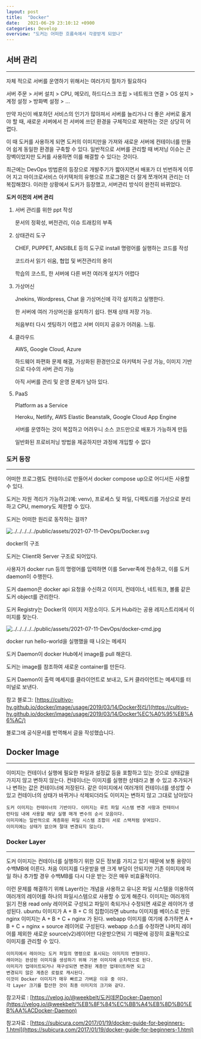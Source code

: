 ```yaml
---
layout: post
title:  "Docker"
date:   2021-06-29 23:10:12 +0900
categories: Develop
overview: "도커는 어떠한 흐름속에서 각광받게 되었나"
---
```


## 서버 관리

---

자체 적으로 서버를 운영하기 위해서는 여러가지 절차가 필요하다

서버 주문 > 서버 설치 > CPU, 메모리, 하드디스크 조립 > 네트워크 연결 > OS 설치 > 계정 설정 > 방화벽 설정 > ...

만약 자신이 배포하던 서비스의 인기가 많아져서 서버를 늘리거나 더 좋은 서버로 옮겨야 할 때, 새로운 서버에서 전 서버에 쓰던 환경을 구체적으로 재현하는 것은 상당히 어렵다.

이 때 도커를 사용하게 되면 도커의 이미지만을 가져와 새로운 서버에 컨테이너를 만들어 쉽게 동일한 환경을 구축할 수 있다. 일반적으로 서버를 관리할 때 버저닝 이슈는 큰 장벽이었지만 도커를 사용하면 이를 해결할 수 있다는 것이다.

최근에는 DevOps 방법론의 등장으로 개발주기가 짧아지면서 배포가 더 빈번하게 이루어 지고 마이크로서비스 아키텍처의 유행으로 프로그램은 더 잘게 쪼개어져 관리는 더 복잡해졌다. 이러한 상황에서 도커가 등장했고, 서버관리 방식이 완전히 바뀌었다. 

**도커 이전의 서버 관리**

1. 서버 관리를 위한 ppt 작성

    문서의 정확성, 버전관리, 이슈 트래킹의 부족

2. 상태관리 도구

    CHEF, PUPPET, ANSIBLE 등의 도구로 install 명령어를 실행하는 코드를 작성

    코드라서 읽기 쉬움, 협업 및 버전관리의 용이

    학습의 코스트, 한 서버에 다른 버전 여러개 설치가 어렵다

3. 가상머신

    Jnekins, Wordpress, Chat 을 가상머신에 각각 설치하고 실행한다.

    한 서버에 여러 가상머신을 설치하기 쉽다. 현재 상태 저장 가능.

    처음부터 다시 셋팅하기 어렵고 서버 이미지 공유가 어려움. 느림.

4. 클라우드

    AWS, Google Cloud, Azure

    하드웨어 파편화 문제 해결, 가상화된 환경만으로 아키텍처 구성 가능, 이미지 기반으로 다수의 서버 관리 가능

    아직 서버를 관리 및 운영 문제가 남아 있다.

5. PaaS

    Platform as a Service

    Heroku, Netlify, AWS Elastic Beanstalk, Google Cloud App Engine

    서버를 운영하는 것이 복잡하고 어려우니 소스 코드만으로 배포가 가능하게 만듬

    일반화된 프로비저닝 방법을 제공하지만 과정에 개입할 수 없다

### 도커 등장

---

어떠한 프로그램도 컨테이너로 만들어서 docker compose up으로 어디서든 사용할 수 있다.

도커는 자원 격리가 가능하고(예: venv), 프로세스 및 파일, 디렉토리를 가상으로 분리하고 CPU, memory도 제한할 수 있다.

도커는 어떠한 원리로 동작하는 걸까?

![../../../../../public/assets/2021-07-11-DevOps/Docker.svg](../../../../../public/assets/2021-07-11-DevOps/Docker.svg)


docker의 구조

도커는 Client와 Server 구조로 되어있다.

사용자가  docker run 등의 명령어를 입력하면 이를 Server족에 전송하고, 이를 도커 daemon이 수행한다.

도커 daemon은 docker api 요청을 수신하고 이미지, 컨테이너, 네트워크, 볼륨 같은 도커 object를 관리한다.

도커 Registry는 Docker의 이미지 저장소이다. 도커 Hub라는 공용 레지스트리에서 이미지를 찾는다.

![../../../../../public/assets/2021-07-11-DevOps/docker-cmd.jpg](../../../../../public/assets/2021-07-11-DevOps/docker-cmd.jpg)

docker run hello-world을 실행했을 때 나오는 메세지

도커 Daemon이 docker Hub에서 image를 pull 해온다.

도커는 image를 참조하여 새로운 container를 만든다.

도커 Daemon이 출력 메세지를 클라이언트로 보내고, 도커 클라이언트는 메세지를 터미널로 보낸다.

참고 블로그: [https://cultivo-hy.github.io/docker/image/usage/2019/03/14/Docker정리/](https://cultivo-hy.github.io/docker/image/usage/2019/03/14/Docker%EC%A0%95%EB%A6%AC/)

블로그에 공식문서를 번역해서 글을 작성했습니다.

## Docker Image

---

이미지는 컨테이너 실행에 필요한 파일과 설정값 등을 포함하고 있는 것으로 상태값을 가지지 않고 변하지 않는다. 컨테이너는 이미지를 실행한 상태라고 볼 수 있고 추가되거나 변하는 값은 컨테이너에 저장된다. 같은 이미지에서 여러개의 컨테이너를 생성할 수 있고 컨테이너의 상태가 바뀌거나 삭제되더라도 이미지는 변하지 않고 그대로 남아있다

```
도커 이미지는 컨테이너의 기반이다. 이미지는 루트 파일 시스템 변경 사항과 컨테이너
런타임 내에 사용할 해당 실행 매개 변수의 순서 모음이다.
이미지에는 일반적으로 계층화된 파일 시스템 조합이 서로 스택처럼 샇여있다.
이미지에는 상태가 없으며 절대 변경되지 않는다.
```

### Docker Layer

---

도커 이미지는 컨테이너를 실행하기 위한 모든 정보를 가지고 있기 때문에 보통 용량이 수백MB에 이른다. 처음 이미지를 다운받을 땐 크게 부담이 안되지만 기존 이미지에 파일 하나 추가할 경우 수백MB를 다시 다운 받는 것은 매우 비효율적이다.

이런 문제를 해결하기 위해 Layer라는 개념을 사용하고 유니온 파일 시스템을 이용하여 여러개의 레이어를 하나의 파일시스템으로 사용할 수 있게 해준다. 이미지는 여러개의 읽기 전용 read only 레이어로 구성되고 파일이 축되거나 수정되면 새로운 레이어가 생성된다. ubuntu 이미지가 A + B + C 의 집합이라면 ubuntu 이미지를 베이스로 만든 nginx 이미지는 A + B + C + nginx 가 된다. webapp 이미지를 여기에 추가하면 A + B + C + nginx + source 레이어로 구성된다. webapp 소스를 수정하면 나머지 레이어를 제외한 새로운 source(v2)레이어만 다운받으면되 기 때문에 굉장히 효율적으로 이미지를 관리할 수 있다.

```
이미지에서 레이어는 도커 파일의 명령으로 표시되는 이미지의 변형이다.
레이어는 완성된 이미지을 생성하기 위해 기본 이미지에 순차적으로 된다. 
이미지가 업데이트되거나 재구성되면 변경된 계층만 업데이트하면 되고 
변경되지 않은 계층은 로컬로 캐시된다. 
이것이 Docker 이미지가 매우 빠르고 가벼운 이유 중 이다. 
각 Layer 크기를 합산한 것이 최종 이미지의 크기와 같다.
```

참고자료 : [https://velog.io/@weekbelt/도커데몬Docker-Daemon](https://velog.io/@weekbelt/%EB%8F%84%EC%BB%A4%EB%8D%B0%EB%AA%ACDocker-Daemon)

참고자료 : [https://subicura.com/2017/01/19/docker-guide-for-beginners-1.html](https://subicura.com/2017/01/19/docker-guide-for-beginners-1.html)